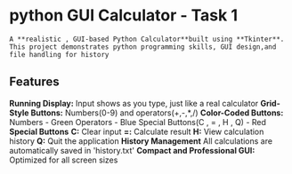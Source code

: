 # python GUI Calculator - Task 1 

    A **realistic , GUI-based Python Calculator**built using **Tkinter**. 
    This project demonstrates python programming skills, GUI design,and
    file handling for history

## Features

  **Running Display:**  Input shows as you type, just like a real calculator
  **Grid-Style Buttons:**  Numbers(0-9) and operators(+,-,*,/)
  **Color-Coded Buttons:** 
       Numbers - Green
       Operators - Blue
       Special Buttons(C , = , H , Q) - Red
   **Special Buttons**
         **C:** Clear input
         **=:** Calculate result
         **H:** View calculation history
         **Q:** Quit the application
   **History Management**   All calculations are automatically saved in 'history.txt'
   **Compact and Professional GUI:**
          Optimized for all screen sizes      
